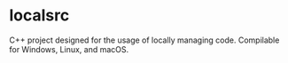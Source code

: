 # localsrc
C++ project designed for the usage of locally managing code. Compilable for Windows, Linux, and macOS.
